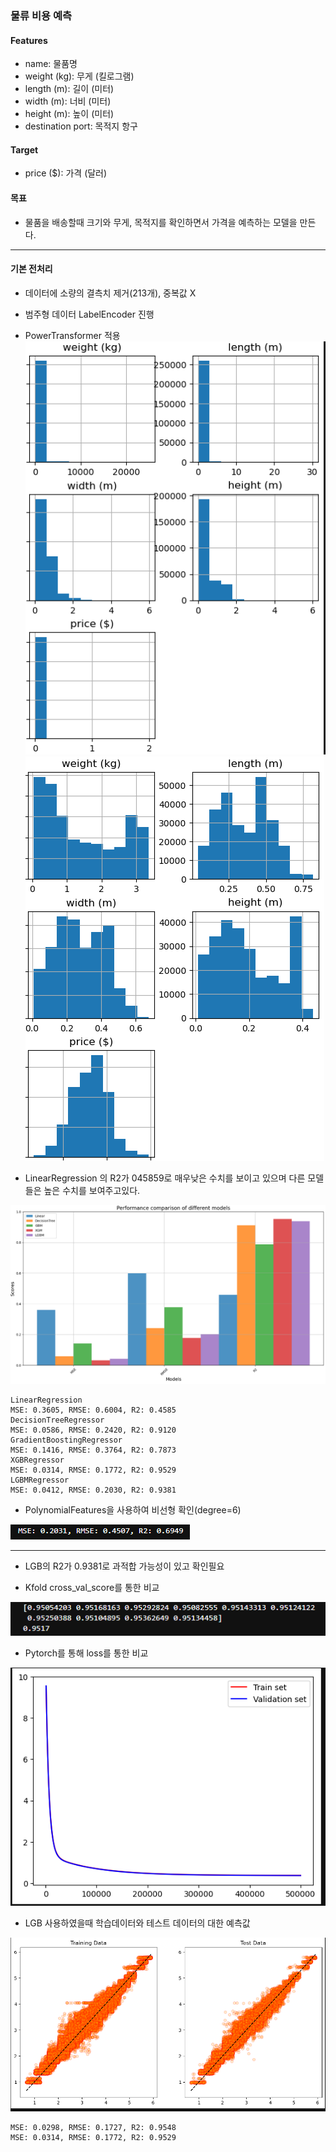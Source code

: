 ### 물류 비용 예측

#### Features
         
 -  name: 물품명             
 -  weight (kg): 무게 (킬로그램)      
 -  length (m): 길이 (미터)       
 -  width (m): 너비 (미터)        
 -  height (m): 높이 (미터)       
 -  destination port: 목적지 항구             

#### Target

 -  price ($): 가격 (달러)


#### 목표

 - 물품을 배송할때 크기와 무게, 목적지를 확인하면서 가격을 예측하는 모델을 만든다.

---

#### 기본 전처리

- 데이터에 소량의 결측치 제거(213개), 중복값 X
- 범주형 데이터 LabelEncoder 진행

- PowerTransformer 적용  
<img src='./image/img01.png'><img src='./image/img02.png'>



- LinearRegression 의 R2가 045859로 매우낮은 수치를 보이고 있으며 다른 모델들은 높은 수치를 보여주고있다.
<img src='./image/img3.png'>

```
LinearRegression
MSE: 0.3605, RMSE: 0.6004, R2: 0.4585
DecisionTreeRegressor
MSE: 0.0586, RMSE: 0.2420, R2: 0.9120
GradientBoostingRegressor
MSE: 0.1416, RMSE: 0.3764, R2: 0.7873
XGBRegressor
MSE: 0.0314, RMSE: 0.1772, R2: 0.9529
LGBMRegressor
MSE: 0.0412, RMSE: 0.2030, R2: 0.9381
```


- PolynomialFeatures을 사용하여 비선형 확인(degree=6)
<img src='./image/img4.png'>

---

- LGB의 R2가 0.9381로 과적합 가능성이 있고 확인필요  

- Kfold cross_val_score를 통한 비교
<img src='./image/img5.png'>      
   
   
- Pytorch를 통해 loss를 통한 비교   
<img src='./image/img6.png'>    
   
- LGB 사용하였을때 학습데이터와 테스트 데이터의 대한 예측값  
<img src='./image/img7.png'>  

```
MSE: 0.0298, RMSE: 0.1727, R2: 0.9548
MSE: 0.0314, RMSE: 0.1772, R2: 0.9529
```
